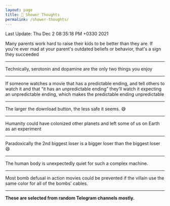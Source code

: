 ```yaml
---
layout: page
title: 🚿 Shower Thoughts
permalink: /shower-thoughts/
---
```


Last Update: Thu Dec  2 08:35:18 PM +0330 2021

Many parents work hard to raise their kids to be better than they are. If you're ever mad at your parent's outdated beliefs or behavior, that's a sign they succeeded

----

Technically, serotonin and dopamine are the only two things you enjoy

----

If someone watches a movie that has a predictable ending, and tell others to watch it and that “it has an unpredictable ending” they’ll watch it expecting an unpredictable ending, which makes the predictable ending unpredictable

----

The larger the download button, the less safe it seems. 😅

----

Humanity could have colonized other planets and left some of us on Earth as an experiment

----

Paradoxically the 2nd biggest loser is a bigger loser than the biggest loser 😄

---


The human body is unexpectedly quiet for such a complex machine.

---

Most bomb defusal in action movies could be prevented if the villain use the same color for all of the bombs' cables.

----


**These are selected from random Telegram channels mostly.**
